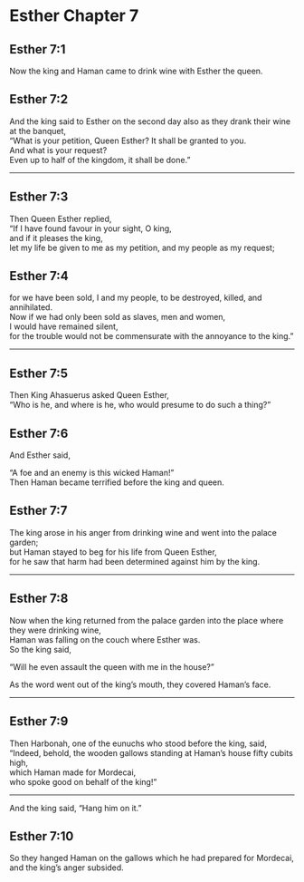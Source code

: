 # Esther Chapter 7

## Esther 7:1

Now the king and Haman came to drink wine with Esther the queen.

## Esther 7:2

And the king said to Esther on the second day also as they drank their wine at the banquet,  
“What is your petition, Queen Esther? It shall be granted to you.  
And what is your request?  
Even up to half of the kingdom, it shall be done.”

---

## Esther 7:3

Then Queen Esther replied,  
“If I have found favour in your sight, O king,  
and if it pleases the king,  
let my life be given to me as my petition, and my people as my request;

## Esther 7:4

for we have been sold, I and my people, to be destroyed, killed, and annihilated.  
Now if we had only been sold as slaves, men and women,  
I would have remained silent,  
for the trouble would not be commensurate with the annoyance to the king.”

---

## Esther 7:5

Then King Ahasuerus asked Queen Esther,  
“Who is he, and where is he, who would presume to do such a thing?”

## Esther 7:6

And Esther said,

“A foe and an enemy is this wicked Haman!”  
Then Haman became terrified before the king and queen.

## Esther 7:7

The king arose in his anger from drinking wine and went into the palace garden;  
but Haman stayed to beg for his life from Queen Esther,  
for he saw that harm had been determined against him by the king.

---

## Esther 7:8

Now when the king returned from the palace garden into the place where they were drinking wine,  
Haman was falling on the couch where Esther was.  
So the king said,

“Will he even assault the queen with me in the house?”

As the word went out of the king’s mouth, they covered Haman’s face.

---

## Esther 7:9

Then Harbonah, one of the eunuchs who stood before the king, said,  
“Indeed, behold, the wooden gallows standing at Haman’s house fifty cubits high,  
which Haman made for Mordecai,  
who spoke good on behalf of the king!”

---

And the king said, “Hang him on it.”

## Esther 7:10

So they hanged Haman on the gallows which he had prepared for Mordecai,  
and the king’s anger subsided.
